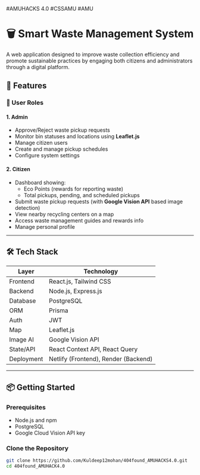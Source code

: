 #AMUHACKS 4.0 #CSSAMU #AMU
# 🗑️ Smart Waste Management System

A web application designed to improve waste collection efficiency and promote sustainable practices by engaging both citizens and administrators through a digital platform.

## 🚀 Features

### 👤 User Roles

#### 1. **Admin**
- Approve/Reject waste pickup requests
- Monitor bin statuses and locations using **Leaflet.js**
- Manage citizen users
- Create and manage pickup schedules
- Configure system settings

#### 2. **Citizen**
- Dashboard showing:
  - Eco Points (rewards for reporting waste)
  - Total pickups, pending, and scheduled pickups
- Submit waste pickup requests (with **Google Vision API** based image detection)
- View nearby recycling centers on a map
- Access waste management guides and rewards info
- Manage personal profile

---

## 🛠️ Tech Stack

| Layer       | Technology                        |
|-------------|------------------------------------|
| Frontend    | React.js, Tailwind CSS             |
| Backend     | Node.js, Express.js                |
| Database    | PostgreSQL                         |
| ORM         | Prisma                             |
| Auth        | JWT                                |
| Map         | Leaflet.js                         |
| Image AI    | Google Vision API                  |
| State/API   | React Context API, React Query     |
| Deployment  | Netlify (Frontend), Render (Backend) |

---

## 📦 Getting Started

### Prerequisites
- Node.js and npm
- PostgreSQL
- Google Cloud Vision API key

### Clone the Repository
```bash
git clone https://github.com/Kuldeep12mohan/404found_AMUHACKS4.0.git
cd 404found_AMUHACK4.0
